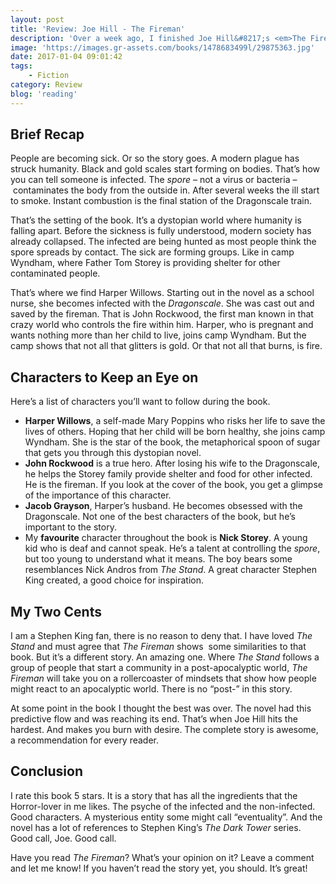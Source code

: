```yaml
---
layout: post
title: 'Review: Joe Hill - The Fireman'
description: 'Over a week ago, I finished Joe Hill&#8217;s <em>The Fireman</em>. In this post I give you a brief recap of the story. There will be a shortlist of important characters like Harper Willows and John Rockwood. I&#8217;ll also give you some names I think are worth focusing on. No spoilers allowed, so don&#8217;t worry. Well, okay. I&#8217;ll give you one spoiler: I rate the book 5 stars!'
image: 'https://images.gr-assets.com/books/1478683499l/29875363.jpg'
date: 2017-01-04 09:01:42
tags:
    - Fiction
category: Review
blog: 'reading'
---
```

## Brief Recap

People are becoming sick. Or so the story goes. A modern plague has struck humanity. Black and gold scales start forming on bodies. That&#8217;s how you can tell someone is infected. The <em>spore</em> &#8211; not a virus or bacteria &#8211; contaminates the body from the outside in. After several weeks the ill start to smoke. Instant combustion is the final station of the Dragonscale train.

That&#8217;s the setting of the book. It&#8217;s a dystopian world where humanity is falling apart. Before the sickness is fully understood, modern society has already collapsed. The infected are being hunted as most people think the spore spreads by contact. The sick are forming groups. Like in camp Wyndham, where Father Tom Storey is providing shelter for other contaminated people.

That&#8217;s where we find Harper Willows. Starting out in the novel as a school nurse, she becomes infected with the <em>Dragonscale</em>. She was cast out and saved by the fireman. That is John Rockwood, the first man known in that crazy world who controls the fire within him. Harper, who is pregnant and wants nothing more than her child to live, joins camp Wyndham. But the camp shows that not all that glitters is gold. Or that not all that burns, is fire.

## Characters to Keep an Eye on

Here&#8217;s a list of characters you&#8217;ll want to follow during the book.

  * <b>Harper Willows</b>, a self-made Mary Poppins who risks her life to save the lives of others. Hoping that her child will be born healthy, she joins camp Wyndham. She is the star of the book, the metaphorical spoon of sugar that gets you through this dystopian novel.
  * <b>John Rockwood</b> is a true hero. After losing his wife to the Dragonscale, he helps the Storey family provide shelter and food for other infected. He is the fireman. If you look at the cover of the book, you get a glimpse of the importance of this character.
  * <b>Jacob Grayson</b>, Harper&#8217;s husband. He becomes obsessed with the Dragonscale. Not one of the best characters of the book, but he&#8217;s important to the story.
  * My <b>favourite</b> character throughout the book is <b>Nick Storey</b>. A young kid who is deaf and cannot speak. He&#8217;s a talent at controlling the _spore_, but too young to understand what it means. The boy bears some resemblances Nick Andros from _The Stand_. A great character Stephen King created, a good choice for inspiration.

## My Two Cents

I am a Stephen King fan, there is no reason to deny that. I have loved <em>The Stand</em> and must agree that <em>The Fireman</em> shows  some similarities to that book. But it&#8217;s a different story. An amazing one. Where <em>The Stand</em> follows a group of people that start a community in a post-apocalyptic world, <em>The Fireman</em> will take you on a rollercoaster of mindsets that show how people might react to an apocalyptic world. There is no &#8220;post-&#8221; in this story.

At some point in the book I thought the best was over. The novel had this predictive flow and was reaching its end. That&#8217;s when Joe Hill hits the hardest. And makes you burn with desire. The complete story is awesome, a recommendation for every reader.

## Conclusion

I rate this book 5 stars. It is a story that has all the ingredients that the Horror-lover in me likes. The psyche of the infected and the non-infected. Good characters. A mysterious entity some might call &#8220;eventuality&#8221;. And the novel has a lot of references to Stephen King&#8217;s <em>The Dark Tower</em> series. Good call, Joe. Good call.

Have you read <em>The Fireman</em>? What&#8217;s your opinion on it? Leave a comment and let me know! If you haven&#8217;t read the story yet, you should. It&#8217;s great!